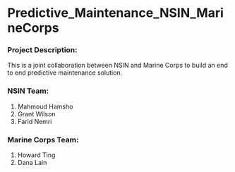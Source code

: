 # Predictive_Maintenance_NSIN_MarineCorps



### Project Description:
This is a joint collaboration between NSIN and Marine Corps to build an end to end predictive maintenance solution.



### NSIN Team:
1. Mahmoud Hamsho
2. Grant Wilson
3. Farid Nemri

### Marine Corps Team:
1. Howard Ting
2. Dana Lain
